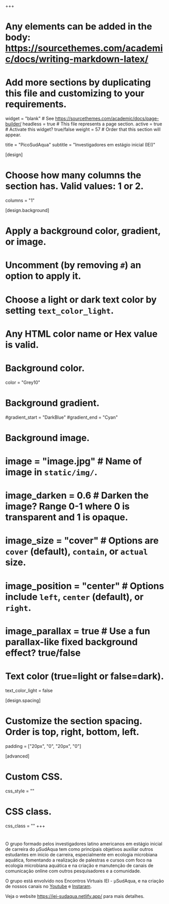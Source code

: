 +++
# Any elements can be added in the body: https://sourcethemes.com/academic/docs/writing-markdown-latex/
# Add more sections by duplicating this file and customizing to your requirements.

widget = "blank"  # See https://sourcethemes.com/academic/docs/page-builder/
headless = true  # This file represents a page section.
active = true  # Activate this widget? true/false
weight = 57 # Order that this section will appear.


title = "PicoSudAqua"
subtitle = "Investigadores em estágio inicial (IEI)"

[design]
  # Choose how many columns the section has. Valid values: 1 or 2.
  columns = "1"

[design.background]
  # Apply a background color, gradient, or image.
  #   Uncomment (by removing `#`) an option to apply it.
  #   Choose a light or dark text color by setting `text_color_light`.
  #   Any HTML color name or Hex value is valid.

  # Background color.
   color = "Grey10"
  
  # Background gradient.
  #gradient_start = "DarkBlue"
  #gradient_end = "Cyan"
  
  # Background image.
  # image = "image.jpg"  # Name of image in `static/img/`.
  # image_darken = 0.6  # Darken the image? Range 0-1 where 0 is transparent and 1 is opaque.
  # image_size = "cover"  #  Options are `cover` (default), `contain`, or `actual` size.
  # image_position = "center"  # Options include `left`, `center` (default), or `right`.
  # image_parallax = true  # Use a fun parallax-like fixed background effect? true/false
  
  # Text color (true=light or false=dark).
  text_color_light = false

[design.spacing]
  # Customize the section spacing. Order is top, right, bottom, left.
  padding = ["20px", "0", "20px", "0"]

[advanced]
 # Custom CSS. 
 css_style = ""
 
 # CSS class.
 css_class = ""
+++
#


O grupo formado pelos investigadores latino americanos em estágio inicial de carreira do µSudAqua tem como principais objetivos auxiliar outros estudantes em inicio de carreira, especialmente em ecologia microbiana aquática, fomentando a realização de palestras e cursos com foco na ecologia microbiana aquática e na criação e manutenção de canais de comunicação online com outros pesquisadores e a comunidade.

O grupo está envolvido nos Encontros Virtuais IEI - µSudAqua, e na criação de nossos canais no [Youtube]( https://www.youtube.com/channel/UC9fbpMSqVo-ev5npXWlmkRQ) e  [Instaram]( https://www.instagram.com/microsudaqua/).

Veja o website https://iei-sudaqua.netlify.app/ para mais detalhes.